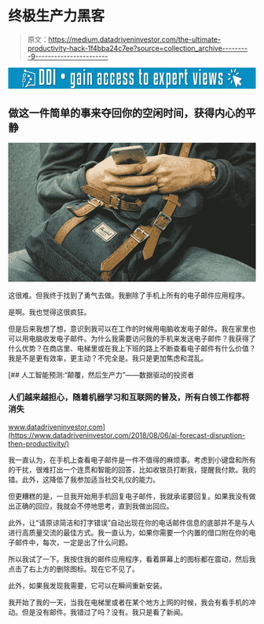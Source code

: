# 终极生产力黑客

> 原文：<https://medium.datadriveninvestor.com/the-ultimate-productivity-hack-1f4bba24c7ee?source=collection_archive---------9----------------------->

[![](img/be90c98d99b41e0744e84cffaaec1215.png)](http://www.track.datadriveninvestor.com/1B9E)

## 做这一件简单的事来夺回你的空闲时间，获得内心的平静

![](img/140499de5cbda5e070549ad10e46875a.png)

这很难。但我终于找到了勇气去做。我删除了手机上所有的电子邮件应用程序。

是啊。我也觉得这很疯狂。

但是后来我想了想，意识到我可以在工作的时候用电脑收发电子邮件。我在家里也可以用电脑收发电子邮件。为什么我需要访问我的手机来发送电子邮件？我获得了什么优势？在商店里、电梯里或在我上下班的路上不断查看电子邮件有什么价值？我是不是更有效率，更主动？不完全是。我只是更加焦虑和混乱。

[](https://www.datadriveninvestor.com/2018/08/06/ai-forecast-disruption-then-productivity/) [## 人工智能预测:“颠覆，然后生产力”——数据驱动的投资者

### 人们越来越担心，随着机器学习和互联网的普及，所有白领工作都将消失

www.datadriveninvestor.com](https://www.datadriveninvestor.com/2018/08/06/ai-forecast-disruption-then-productivity/) 

我一直认为，在手机上查看电子邮件是一件不值得的麻烦事。考虑到小键盘和所有的干扰，很难打出一个连贯和智能的回答，比如收银员打断我，提醒我付款。我的错。此外，这降低了我参加适当社交礼仪的能力。

但更糟糕的是，一旦我开始用手机回复电子邮件，我就承诺要回复。如果我没有做出正确的回应，我就会不停地思考，直到我做出回应。

此外，让“请原谅简洁和打字错误”自动出现在你的电话邮件信息的底部并不是与人进行高质量交流的最佳方式。我一直认为，如果你需要一个内置的借口附在你的电子邮件中，每次，一定是出了什么问题。

所以我试了一下。我按住我的邮件应用程序，看着屏幕上的图标都在震动，然后我点击了右上方的删除图标。现在它不见了。

此外，如果我发现我需要，它可以在瞬间重新安装。

我开始了我的一天，当我在电梯里或者在某个地方上网的时候，我会有看手机的冲动。但是没有邮件。我错过了吗？没有。我只是看了新闻。